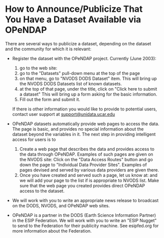 # How to Announce/Publicize That You Have a Dataset Available via OPeNDAP

There are several ways to publicize a dataset, depending on the dataset and the community for which it is relevant:

* Register the dataset with the OPeNDAP project. Currently (June 2003):

  1. go to the web site:
  1. go to the "Datasets" pull-down menu at the top of the page
  1. on that menu, go to "NVODS DODS Dataset" item. This will bring up the NVODS DODS Datasets list of known datasets.
  1. at the top of that page, under the title, click on "Click here to submit a dataset" This will bring up a form asking for the basic information.
  1. Fill out the form and submit it.
  
  If there is other information you would like to provide to potential users, contact user support at support@unidata.ucar.edu

* OPeNDAP datasets automatically provide web pages to access the data. The page is basic, and provides no special information about the dataset beyond the variables in it. The next step in providing intelligent access for users is to

  1. Create a web page that describes the data and provides access to the data through OPeNDAP. Examples of such pages are given on the NVODS site: Click on the "Data Access Routes" button and go down the page to "Individual Data Provider Sites". Examples of pages devised and served by various data providers are given there.
  1. Once you have created and served such a page, let us know at: and we will add your page to the list if is appropriate to NVODS list. Make sure that the web page you created provides direct OPeNDAP access to the dataset.

* We will work with you to write an appropriate news release to broadcast on the DODS, NVODS, and OPeNDAP web sites.
* OPeNDAP is a partner in the DODS (Earth Science Information Partner) in the ESIP Federation. We will work with you to write an "ESIP Nugget" to send to the Federation for their publicity machine. See esipfed.org for more information about the Federation.

